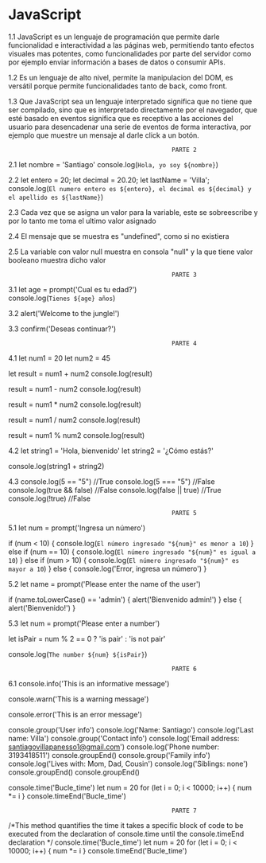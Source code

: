 # JavaScript
1.1  JavaScript es un lenguaje de programación que permite darle funcionalidad e interactividad a las páginas web, permitiendo tanto efectos visuales mas potentes, como funcionalidades por parte del servidor como por ejemplo enviar información a bases de datos o consumir APIs.

1.2 Es un lenguaje de alto nivel, permite la manipulacion del DOM, es versátil porque permite funcionalidades tanto de back, como front.

1.3 Que JavaScript sea un lenguaje interpretado significa que no tiene que ser compilado, sino que es interpretado directamente por el navegador, que esté basado en eventos significa que es receptivo a las acciones del usuario para desencadenar una serie de eventos de forma interactiva, por ejemplo que muestre un mensaje al darle click a un botón.

                                                  PARTE 2
2.1 let nombre = 'Santiago'
console.log(`Hola, yo soy ${nombre}`)

2.2 let entero = 20;
let decimal = 20.20;
let lastName = 'Villa';
console.log(`El numero entero es ${entero}, el decimal es ${decimal} y el apellido es ${lastName}`)

2.3 Cada vez que se asigna un valor para la variable, este se sobreescribe y por lo tanto me toma el ultimo valor asignado

2.4 El mensaje que se muestra es "undefined", como si no existiera

2.5 La variable con valor null muestra en consola "null" y la que tiene valor booleano muestra dicho valor

                                                  PARTE 3

3.1 let age = prompt('Cual es tu edad?')  
console.log(`Tienes ${age} años`)

3.2 alert('Welcome to the jungle!')

3.3 confirm('Deseas continuar?')

                                                  PARTE 4

4.1 let num1 = 20
let num2 = 45

let result = num1 + num2
console.log(result)

result = num1 - num2
console.log(result)

result = num1 * num2
console.log(result)

result = num1 / num2
console.log(result)

result = num1 % num2
console.log(result)

4.2 let string1 = 'Hola, bienvenido'
let string2 = '¿Cómo estás?'

console.log(string1 + string2)

4.3 console.log(5 == "5")  //True
console.log(5 === "5")  //False
console.log(true && false)  //False
console.log(false || true)   //True
console.log(!true)   //False

                                                  PARTE 5

5.1 let num = prompt('Ingresa un número')

if (num < 10) {
    console.log(`El número ingresado "${num}" es menor a 10`)
} else if (num == 10) {
    console.log(`El número ingresado "${num}" es igual a 10`)
} else if (num > 10) {
    console.log(`El número ingresado "${num}" es mayor a 10`)
} else {
    console.log('Error, ingresa un número')
}

5.2 let name = prompt('Please enter the name of the user')

if (name.toLowerCase() == 'admin') {
    alert('Bienvenido admin!')
} else {
    alert('Bienvenido!')
}

5.3 let num = prompt('Please enter a number')

let isPair = num % 2 == 0 ? 'is pair' : 'is not pair'

console.log(`The number ${num} ${isPair}`)


                                                  PARTE 6

6.1 
console.info('This is an informative message')

console.warn('This is a warning message')

console.error('This is an error message')

console.group('User info')
console.log('Name: Santiago')
console.log('Last name: Villa')
console.group('Contact info')
console.log('Email address: santiagovillapanesso1@gmail.com')
console.log('Phone number: 3193418511')
console.groupEnd()
console.group('Family info')
console.log('Lives with: Mom, Dad, Cousin')
console.log('Siblings: none')
console.groupEnd()
console.groupEnd()

console.time('Bucle_time')
let num = 20
for (let i = 0; i < 10000; i++) {
    num *= i
}
console.timeEnd('Bucle_time')

                                                  PARTE 7

/*This method quantifies the time it takes a specific block of code to be executed from the declaration of console.time until the console.timeEnd declaration */
console.time('Bucle_time')
let num = 20
for (let i = 0; i < 10000; i++) {
    num *= i
}
console.timeEnd('Bucle_time')
